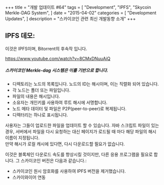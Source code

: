 +++
title = "개발 업데이트 #64"
tags = [
    "Development",
    "IPFS",
    "Skycoin Merkle-DAG System",
]
date = "2015-04-02"
categories = [
    "Development Updates",
]
description = "스카이코인 관련 최신 개발동향 소개"
+++
## IPFS 데모:

이것은 IPFS이며, Bitorrent의 후속작 입니다.

https://www.youtube.com/watch?v=8CMxDNuuAiQ

##### 스카이코인 Merkle-dag 시스템은 이를 기반으로 합니다.
- 디렉토리는 노드의 목록입니다. 노드의 ID는 해시이며, 이는 직렬화 되어 있습니다.
- 각 노드는 폴더 또는 파일입니다.
- 파일의 내용은 해시입니다.
- 소유자는 개인키를 사용하여 루트 해시에 서명합니다.
- 노드 메타 데이터 및 파일은 P2P(peer-to-peer)로 복제됩니다.
- 디렉터리는 하나로 표시됩니다.

사용자는 그들이 업로드한 파일을 업데이트 할 수 있습니다. 자바 스크립트 파일이 있는 경우, 
서버에서 파일을 다시 요청하는 대신 페이지가 로드될 때 마다 해당 파일의 해시 이름이 지정됩니다.  
만약 해시가 로컬 캐시에 있다면, 다시 다운로드할 필요가 없습니다.

이것은 블록체인 다운로드 속도를 향상시킬 것이지만, 다른 응용 프로그램을 필요로 합니다. 그 스카이코인 버전은 다음과 같습니다.:
- 스카이코인 원시 암호화를 사용하여 IPFS 버전을 제거했습니다.
- 스카이와이어 연동

